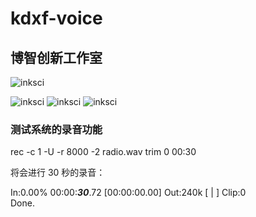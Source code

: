 # kdxf-voice

## 博智创新工作室

![inksci](https://github.com/inksci/xy_move_dqn/blob/master/assets/inksci-logo.png)

![inksci](https://github.com/inksci/kdxf-voice/blob/master/assets/ubuntu.png)
![inksci](https://github.com/inksci/kdxf-voice/blob/master/assets/kdxf.png)
![inksci](https://github.com/inksci/kdxf-voice/blob/master/assets/ros.png)


### 测试系统的录音功能
rec -c 1 -U -r 8000 -2 radio.wav trim 0 00:30

将会进行 30 秒的录音：

In:0.00% 00:00:***30***.72 [00:00:00.00] Out:240k  [      |      ]        Clip:0    
Done.
